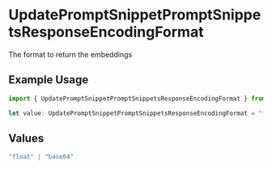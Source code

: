 # UpdatePromptSnippetPromptSnippetsResponseEncodingFormat

The format to return the embeddings

## Example Usage

```typescript
import { UpdatePromptSnippetPromptSnippetsResponseEncodingFormat } from "@orq-ai/node/models/operations";

let value: UpdatePromptSnippetPromptSnippetsResponseEncodingFormat = "float";
```

## Values

```typescript
"float" | "base64"
```
